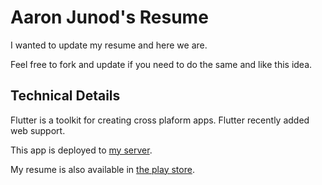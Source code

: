 # Aaron Junod's Resume

I wanted to update my resume and here we are.

Feel free to fork and update if you need to do the same and like this idea.

## Technical Details

Flutter is a toolkit for creating cross plaform apps. Flutter recently added web support. 

This app is deployed to [my server](https://aaron.junod.dev).

My resume is also available in [the play store](http://google.com).